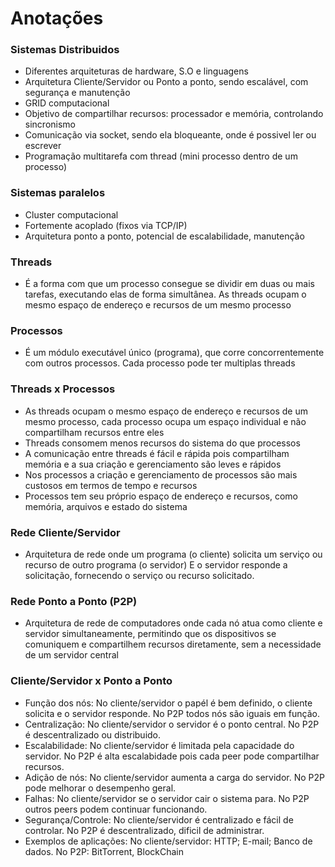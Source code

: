 # Anotações

### Sistemas Distribuidos
- Diferentes arquiteturas de hardware, S.O e linguagens
- Arquitetura Cliente/Servidor ou Ponto a ponto, sendo escalável, com segurança e manutenção
- GRID computacional
- Objetivo de compartilhar recursos: processador e memória, controlando sincronismo
- Comunicação via socket, sendo ela bloqueante, onde é possivel ler ou escrever
- Programação multitarefa com thread (mini processo dentro de um processo)  

### Sistemas paralelos
- Cluster computacional
- Fortemente acoplado (fixos via TCP/IP)
- Arquitetura ponto a ponto, potencial de escalabilidade, manutenção

### Threads
- É a forma com que um processo consegue se dividir em duas ou mais tarefas, executando elas de forma simultânea.
  As threads ocupam o mesmo espaço de endereço e recursos de um mesmo processo

### Processos
- É um módulo executável único (programa), que corre concorrentemente com outros processos.
  Cada processo pode ter multiplas threads

### Threads x Processos
- As threads ocupam o mesmo espaço de endereço e recursos de um mesmo processo, cada processo ocupa um espaço individual
  e não compartilham recursos entre eles
- Threads consomem menos recursos do sistema do que processos
- A comunicação entre threads é fácil e rápida pois compartilham memória e a sua criação e gerenciamento são leves e rápidos
- Nos processos a criação e gerenciamento de processos são mais custosos em termos de tempo e recursos
- Processos tem seu próprio espaço de endereço e recursos, como memória, arquivos e estado do sistema

### Rede Cliente/Servidor
- Arquitetura de rede onde um programa (o cliente) solicita um serviço ou recurso de outro programa (o servidor)
  E o servidor responde a solicitação, fornecendo o serviço ou recurso solicitado.

### Rede Ponto a Ponto (P2P)
- Arquitetura de rede de computadores onde cada nó atua como cliente e servidor simultaneamente,
permitindo que os dispositivos se comuniquem e compartilhem recursos diretamente, sem a necessidade de um servidor central

### Cliente/Servidor x Ponto a Ponto
- Função dos nós: No cliente/servidor o papél é bem definido, o cliente solicita e o servidor responde. No P2P todos nós são iguais em função.
- Centralização: No cliente/servidor o servidor é o ponto central. No P2P é descentralizado ou distribuido.
- Escalabilidade: No cliente/servidor é limitada pela capacidade do servidor. No P2P é alta escalabidade pois cada peer pode compartilhar recursos.
- Adição de nós: No cliente/servidor aumenta a carga do servidor. No P2P pode melhorar o desempenho geral.
- Falhas: No cliente/servidor se o servidor cair o sistema para. No P2P outros peers podem continuar funcionando.
- Segurança/Controle: No cliente/servidor é centralizado e fácil de controlar. No P2P é descentralizado, dificil de administrar.
- Exemplos de aplicações: No cliente/servidor: HTTP; E-mail; Banco de dados. No P2P: BitTorrent, BlockChain
